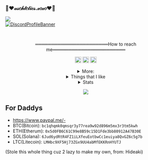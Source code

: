 ### 🍧♥𝒶𝓈𝑒𝒽𝓉𝑒𝓉𝒾𝒸𝓈.𝓍𝑜𝓍𝑜♥🍧

![](https://komarev.com/ghpvc/?username=Ratsuyo&color=blueviolet)
<br>
[![DiscordProfileBanner](https://discord.c99.nl/widget/theme-4/942531932363817041.png)](https://discord.com)

<br>
  <p style="text-align: center;"align="center">═══════════════════════How to reach me═══════════════════════</p>
  <p style="text-align: center;"align="center"><a href="https://discord.com/invite/termsofservice"><code><img alt="DMDGO's Server" height="20" src="https://img.icons8.com/external-tal-revivo-filled-tal-revivo/2x/external-discord-chat-for-social-gaming-between-peers-logo-filled-tal-revivo.png"></code></a> <a href="https://www.instagram.com/user2bad/"><code><img alt="Ratsuyo's Instagram" height="20" src="https://www.instagram.com/static/images/ico/favicon-192.png/68d99ba29cc8.png"></code></a><code><img></code></a> <a href="https://t.me/phonelocked"><code><img alt="Ratsuyo's Telegram" height="20" src="https://telegram.org/img/website_icon.svg"></code></a></p>
  <details style='text-align: center;' align='center'>
  <summary> More: </summary>
  <p style="text-align: center;"align="center">➤ <a href="https://discord.com/users/942531932363817041/">Main Cord: Ratsuyo0001</a></p>
  <p style="text-align: center;"align="center">➤ <a href="https://discord.com/users/974552481759629343/">Alt/Contact Cord: Ratsuyo0002</a></p>
  <p style="text-align: center;"align="center">➤ <a href="https://clippy.link/sex">+ Socials</a></p>
  <p style="text-align: center;"align="center">═════════════════════════════════════════════════════════════</p>
</details>
<details style='text-align: center;' align='center'>
  <summary> Things that I like </summary>
  <p style="text-align: center;"align="center"><strong>➤ Your mom's thighs</strong></p>
  <p style="text-align: center;"align="center">═════════════════════════════════════════════════════════════</p>
</details>
<details style='text-align: center;' align='center'>
  <summary> Stats </summary> 
  <p style="text-align: center;"align="center">
  <img src="https://profile-counter.glitch.me/user2bad/count.svg" /></h3>
  <p style="text-align: center;"align="center">
<img src="https://github-readme-stats.vercel.app/api?username=byaki&&show_icons=true&title_color=361796&icon_color=361796&text_color=361796&bg_color=151515" /></h3>
  <p style="text-align: center;"align="center">═════════════════════════════════════════════════════════════</p>
</details>
<p style="text-align: center;"align="center"> <img src= https://cdn.discordapp.com/attachments/798309937607606302/976130542661685278/original.gif>

## For Daddys
- https://www.paypal.me/-
- BTC(Bitcoin): `bc1qhqmk0qmsqr3y77rea9w92d896m5mx3r3tm5kwh`
- ETH(Etherum): `0x5d0FB6C61C99e8B59c15D1Fde3bb80912A47B30E`
- SOL(Solana): `6Jud6ydRtR4FZ1iLXfeuEotbwCc1euiya8QvGZ6c5g7b`
- LTC(Litecoin): `LMHbc9XF5Hj73ZGx9UU4abMfEKKRnHYUTJ`



(Stole this whole thing cuz 2 lazy to make my own, from: Hideaki)
